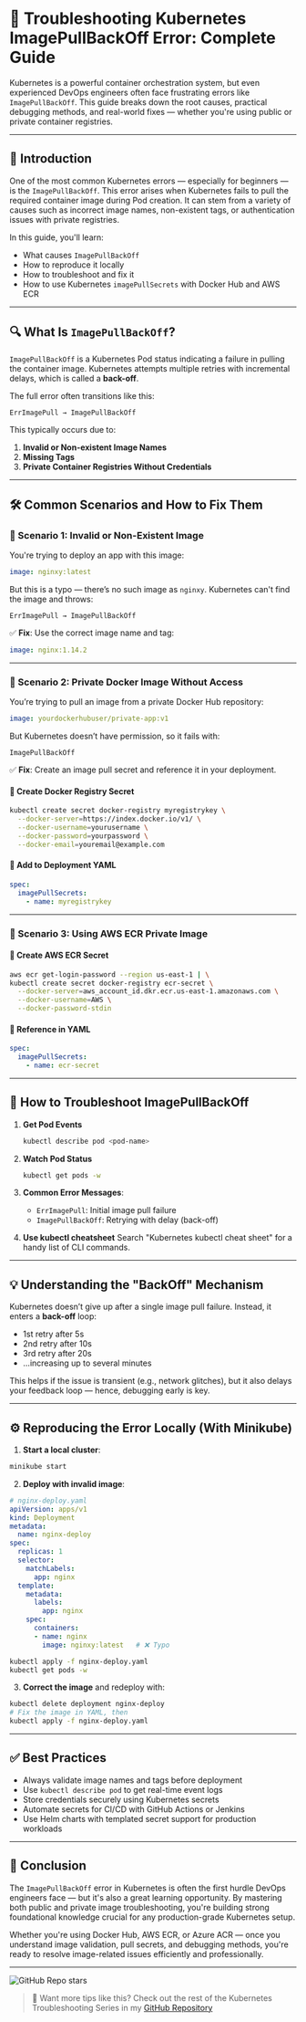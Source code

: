 # 🚨 Troubleshooting Kubernetes ImagePullBackOff Error: Complete Guide

Kubernetes is a powerful container orchestration system, but even experienced DevOps engineers often face frustrating errors like `ImagePullBackOff`. This guide breaks down the root causes, practical debugging methods, and real-world fixes — whether you're using public or private container registries.

---

## 🌟 Introduction

One of the most common Kubernetes errors — especially for beginners — is the `ImagePullBackOff`. This error arises when Kubernetes fails to pull the required container image during Pod creation. It can stem from a variety of causes such as incorrect image names, non-existent tags, or authentication issues with private registries.

In this guide, you'll learn:

- What causes `ImagePullBackOff`
- How to reproduce it locally
- How to troubleshoot and fix it
- How to use Kubernetes `imagePullSecrets` with Docker Hub and AWS ECR

---

## 🔍 What Is `ImagePullBackOff`?

`ImagePullBackOff` is a Kubernetes Pod status indicating a failure in pulling the container image. Kubernetes attempts multiple retries with incremental delays, which is called a **back-off**.

The full error often transitions like this:

```text
ErrImagePull → ImagePullBackOff
````

This typically occurs due to:

1. **Invalid or Non-existent Image Names**
2. **Missing Tags**
3. **Private Container Registries Without Credentials**

---

## 🛠️ Common Scenarios and How to Fix Them

### 📌 Scenario 1: Invalid or Non-Existent Image

You're trying to deploy an app with this image:

```yaml
image: nginxy:latest
```

But this is a typo — there’s no such image as `nginxy`. Kubernetes can't find the image and throws:

```text
ErrImagePull → ImagePullBackOff
```

✅ **Fix**: Use the correct image name and tag:

```yaml
image: nginx:1.14.2
```

---

### 📌 Scenario 2: Private Docker Image Without Access

You’re trying to pull an image from a private Docker Hub repository:

```yaml
image: yourdockerhubuser/private-app:v1
```

But Kubernetes doesn’t have permission, so it fails with:

```text
ImagePullBackOff
```

✅ **Fix**: Create an image pull secret and reference it in your deployment.

#### 🔑 Create Docker Registry Secret

```bash
kubectl create secret docker-registry myregistrykey \
  --docker-server=https://index.docker.io/v1/ \
  --docker-username=yourusername \
  --docker-password=yourpassword \
  --docker-email=youremail@example.com
```

#### 🧾 Add to Deployment YAML

```yaml
spec:
  imagePullSecrets:
    - name: myregistrykey
```

---

### 📌 Scenario 3: Using AWS ECR Private Image

#### 🔑 Create AWS ECR Secret

```bash
aws ecr get-login-password --region us-east-1 | \
kubectl create secret docker-registry ecr-secret \
  --docker-server=aws_account_id.dkr.ecr.us-east-1.amazonaws.com \
  --docker-username=AWS \
  --docker-password-stdin
```

#### 🧾 Reference in YAML

```yaml
spec:
  imagePullSecrets:
    - name: ecr-secret
```

---

## 🔎 How to Troubleshoot ImagePullBackOff

1. **Get Pod Events**

   ```bash
   kubectl describe pod <pod-name>
   ```

2. **Watch Pod Status**

   ```bash
   kubectl get pods -w
   ```

3. **Common Error Messages**:

   * `ErrImagePull`: Initial image pull failure
   * `ImagePullBackOff`: Retrying with delay (back-off)

4. **Use kubectl cheatsheet**
   Search "Kubernetes kubectl cheat sheet" for a handy list of CLI commands.

---

## 💡 Understanding the "BackOff" Mechanism

Kubernetes doesn’t give up after a single image pull failure. Instead, it enters a **back-off** loop:

* 1st retry after 5s
* 2nd retry after 10s
* 3rd retry after 20s
* …increasing up to several minutes

This helps if the issue is transient (e.g., network glitches), but it also delays your feedback loop — hence, debugging early is key.

---

## ⚙️ Reproducing the Error Locally (With Minikube)

1. **Start a local cluster**:

```bash
minikube start
```

2. **Deploy with invalid image**:

```yaml
# nginx-deploy.yaml
apiVersion: apps/v1
kind: Deployment
metadata:
  name: nginx-deploy
spec:
  replicas: 1
  selector:
    matchLabels:
      app: nginx
  template:
    metadata:
      labels:
        app: nginx
    spec:
      containers:
      - name: nginx
        image: nginxy:latest   # ❌ Typo
```

```bash
kubectl apply -f nginx-deploy.yaml
kubectl get pods -w
```

3. **Correct the image** and redeploy with:

```bash
kubectl delete deployment nginx-deploy
# Fix the image in YAML, then
kubectl apply -f nginx-deploy.yaml
```

---

## ✅ Best Practices

* Always validate image names and tags before deployment
* Use `kubectl describe pod` to get real-time event logs
* Store credentials securely using Kubernetes secrets
* Automate secrets for CI/CD with GitHub Actions or Jenkins
* Use Helm charts with templated secret support for production workloads

---

## 🚀 Conclusion

The `ImagePullBackOff` error in Kubernetes is often the first hurdle DevOps engineers face — but it's also a great learning opportunity. By mastering both public and private image troubleshooting, you're building strong foundational knowledge crucial for any production-grade Kubernetes setup.

Whether you're using Docker Hub, AWS ECR, or Azure ACR — once you understand image validation, pull secrets, and debugging methods, you're ready to resolve image-related issues efficiently and professionally.

---

![GitHub Repo stars](https://img.shields.io/github/stars/BharathKumarReddy2103/Kubernetes-Troubleshooting)

> 🧠 Want more tips like this? Check out the rest of the Kubernetes Troubleshooting Series in my [GitHub Repository](https://github.com/BharathKumarReddy2103/Kubernetes-Troubleshooting)
